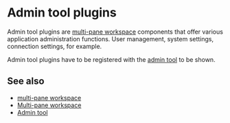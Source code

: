 # Admin tool plugins

Admin tool plugins are [multi-pane workspace](def://) components that offer various
application administration functions. User management, system settings, connection settings,
for example.

Admin tool plugins have to be registered with the [admin tool](def://) to be shown.

## See also

- [multi-pane workspace](def://)
- [Multi-pane workspace](guide://)
- [Admin tool](guide://)